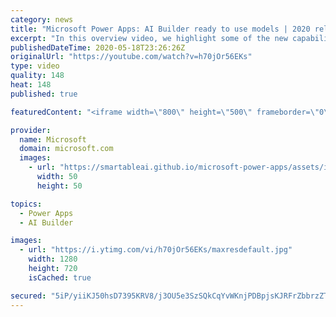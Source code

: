 ```yaml
---
category: news
title: "Microsoft Power Apps: AI Builder ready to use models | 2020 release wave 1 overview"
excerpt: "In this overview video, we highlight some of the new capabilities included in the latest update to Microsoft Power Apps, AI Builder ready to use models.     Here are the capabilities covered:   • Entity extraction helps you by identifying and extracting people, dates, places, locations, etc. from text"
publishedDateTime: 2020-05-18T23:26:26Z
originalUrl: "https://youtube.com/watch?v=h70jOr56EKs"
type: video
quality: 148
heat: 148
published: true

featuredContent: "<iframe width=\"800\" height=\"500\" frameborder=\"0\" src=\"https://www.youtube.com/embed/h70jOr56EKs\" allow=\"accelerometer; autoplay; encrypted-media; gyroscope; picture-in-picture\" allowfullscreen></iframe>"

provider:
  name: Microsoft
  domain: microsoft.com
  images:
    - url: "https://smartableai.github.io/microsoft-power-apps/assets/images/organizations/microsoft.com-50x50.jpg"
      width: 50
      height: 50

topics:
  - Power Apps
  - AI Builder

images:
  - url: "https://i.ytimg.com/vi/h70jOr56EKs/maxresdefault.jpg"
    width: 1280
    height: 720
    isCached: true

secured: "5iP/yiiKJ50hsD7395KRV8/j3OU5e3SzSQkCqYvWKnjPDBpjsKJRFrZbbrzZTZY5nL0B7SN5fDWalz28gj5Zf1cHr8y38PaodVrhvi81PaVgqOMbugK3hNZ4kxkvC09Ttuq3BOfzC4KyZDiij4OHaaIq4y3GXZwcXouAXUDB5fcx21sHnTm/tfw1uQtMaCnoNWms/8SCydUziE9GiWCdDktY1TAFcymlluLd4hudNWtk0eoUC0GT/92/1AxidFNHkTwCIbIhOpkQvVRUT19e/egBHateqd5NeyrZ3SjT24VhV+agCaIRMgd6DDACcJe3tc3IpnCK4QKmN/fPrwwadWi4olSPIUNPRhl2Btz1WvmAyfvOXyKpYJPH7K3uOLTdM8XwCCLe5GLk8qqV2lpyiscahrGf6gyJQXSlmXWc3+yNRiQIeQ6bCW/jA/8MO0os;46qGj0sNneHPKmPDsFK4ag=="
---
```


